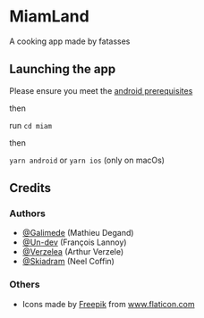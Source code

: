 # MiamLand

A cooking app made by fatasses

## Launching the app

Please ensure you meet the [android prerequisites](https://reactnative.dev/docs/environment-setup)

then

run `cd miam`

then

`yarn android` or `yarn ios` (only on macOs)

## Credits

### Authors

* [@Galimede](https://github.com/Galimede) (Mathieu Degand) 
* [@Un-dev](https://github.com/Un-dev) (François Lannoy)
* [@Verzelea](https://github.com/Verzelea) (Arthur Verzele)
* [@Skiadram](https://github.com/Skiadram) (Neel Coffin)

### Others

* Icons made by <a href="https://www.freepik.com" title="Freepik">Freepik</a> from <a href="https://www.flaticon.com/" title="Flaticon">www.flaticon.com</a>